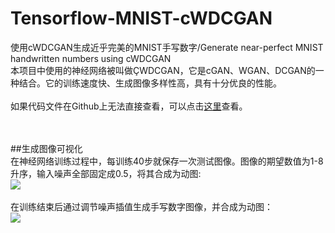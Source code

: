# Tensorflow-MNIST-cWDCGAN
使用cWDCGAN生成近乎完美的MNIST手写数字/Generate near-perfect MNIST handwritten numbers using cWDCGAN
<br>
本项目中使用的神经网络被叫做ÇWDCGAN，它是cGAN、WGAN、DCGAN的一种结合。它的训练速度快、生成图像多样性高，具有十分优良的性能。<br>
<br>
如果代码文件在Github上无法直接查看，可以点击[这里](https://nbviewer.jupyter.org/github/XiaTianXing/Tensorflow-MNIST-cWDCGAN/blob/master/MNIST-cWDCGAN.ipynb)查看。<br><br><br>

##生成图像可视化<br>
在神经网络训练过程中，每训练40步就保存一次测试图像。图像的期望数值为1-8升序，输入噪声全部固定成0.5，将其合成为动图:<br>
![](https://github.com/XiaTianXing/Tensorflow-MNIST-cWDCGAN/blob/master/picture/20190306_162713.gif)<br>
<br>
在训练结束后通过调节噪声插值生成手写数字图像，并合成为动图：<br>
![](https://github.com/XiaTianXing/Tensorflow-MNIST-cWDCGAN/blob/master/picture/20190306_162913.gif)
